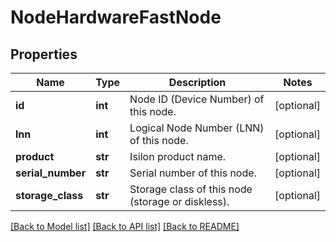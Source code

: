 # NodeHardwareFastNode

## Properties
Name | Type | Description | Notes
------------ | ------------- | ------------- | -------------
**id** | **int** | Node ID (Device Number) of this node. | [optional] 
**lnn** | **int** | Logical Node Number (LNN) of this node. | [optional] 
**product** | **str** | Isilon product name. | [optional] 
**serial_number** | **str** | Serial number of this node. | [optional] 
**storage_class** | **str** | Storage class of this node (storage or diskless). | [optional] 

[[Back to Model list]](../README.md#documentation-for-models) [[Back to API list]](../README.md#documentation-for-api-endpoints) [[Back to README]](../README.md)


